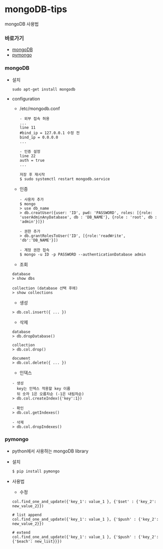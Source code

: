 # mongoDB-tips
mongoDB 사용법

### 바로가기
* [mongoDB](#mongo)
* [pymongo](#pymongo)

### <a name="mongo">mongoDB</a>
* 설치
  ```
  sudo apt-get install mongodb
  ```

* configuration
  * /etc/mongodb.conf
    ```
    - 외부 접속 허용
    ...
    line 11
    #bind_ip = 127.0.0.1 수정 전
    bind_ip = 0.0.0.0
    ...

    - 인증 설정
    line 22
    auth = true
    ...

    저장 후 재시작
    $ sudo systemctl restart mongodb.service
    ```
  
  * 인증
    ```
    - 사용자 추가
    $ mongo 
    > use db_name
    > db.creatUser({user: 'ID', pwd: 'PASSWORD', roles: [{role: 'userAdminAnyDatabase', db : 'DB_NAME'}, {role : 'root', db : 'admin'}]})

    - 권한 추가
    > db.grantRolesToUser('ID', [{role:'readWrite', 'db':'DB_NAME'}])

    - 계정 권한 접속
    $ mongo -u ID -p PASSWORD --authenticationDatabase admin
    ```
 
  * 조회
  ```
  database
  > show dbs

  collection (database 선택 후에)
  > show collections
  ```

  * 생성
  ```
  > db.col.insert({ ... })  
  ```

  * 삭제
  ```
  database
  > db.dropDatabase()
  
  collection
  > db.col.drop()

  document
  > db.col.delete({ ... })
  ```
  * 인덱스
  ```
  - 생성
    key는 인덱스 적용할 key 이름
    뒤 숫자 1은 오름차순 (-1은 내림차순)
  > db.col.createIndex({'key':1})

  - 확인
  > db.col.getIndexes()

  - 삭제
  > db.col.dropIndexes()
  ```

### <a name="pymongo">pymongo</a>
* python에서 사용하는 mongoDB library

* 설치
  ```
  $ pip install pymongo
  ```

* 사용법
  - 수정
  ```
  col.find_one_and_update({'key_1': value_1 }, {'$set' : {'key_2': new_value_2}})

  # list append
  col.find_one_and_update({'key_1': value_1 }, {'$push' : {'key_2': new_value_2}})

  # extend
  col.find_one_and_update({'key_1': value_1 }, {'$push' : {'key_2': {'$each': new_list}}})
  ```